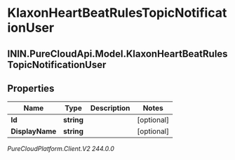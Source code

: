 # KlaxonHeartBeatRulesTopicNotificationUser

## ININ.PureCloudApi.Model.KlaxonHeartBeatRulesTopicNotificationUser

## Properties

|Name | Type | Description | Notes|
|------------ | ------------- | ------------- | -------------|
| **Id** | **string** |  | [optional] |
| **DisplayName** | **string** |  | [optional] |



_PureCloudPlatform.Client.V2 244.0.0_
